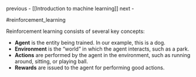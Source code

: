 
previous - [[Introduction to machine learning]]
next - 

#reinforcement_learning 

Reinforcement learning consists of several key concepts:

-   **Agent** is the entity being trained. In our example, this is a dog.
-   **Environment** is the “world” in which the agent interacts, such as a park.
-   **Actions** are performed by the agent in the environment, such as running around, sitting, or playing ball.
-   **Rewards** are issued to the agent for performing good actions.